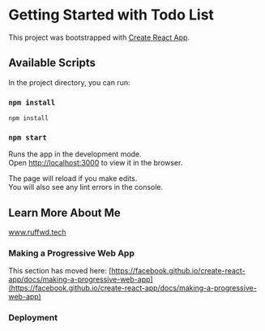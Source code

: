 # Getting Started with Todo List

This project was bootstrapped with [Create React App](https://github.com/facebook/create-react-app).

## Available Scripts

In the project directory, you can run:
### `npm install`
```
npm install

```
### `npm start`

Runs the app in the development mode.\
Open [http://localhost:3000](http://localhost:3000) to view it in the browser.

The page will reload if you make edits.\
You will also see any lint errors in the console.


## Learn More About Me

www.ruffwd.tech

### Making a Progressive Web App

This section has moved here: [https://facebook.github.io/create-react-app/docs/making-a-progressive-web-app](https://facebook.github.io/create-react-app/docs/making-a-progressive-web-app)

### Deployment


